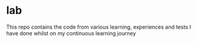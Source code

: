 # lab
This repo contains the code from various learning, experiences and tests I have done whilst on my continuous learning journey
